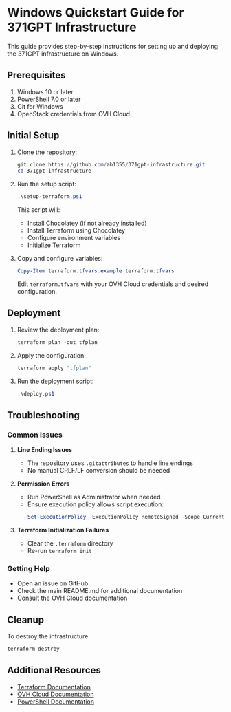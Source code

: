 # Windows Quickstart Guide for 371GPT Infrastructure

This guide provides step-by-step instructions for setting up and deploying the 371GPT infrastructure on Windows.

## Prerequisites

1. Windows 10 or later
2. PowerShell 7.0 or later
3. Git for Windows
4. OpenStack credentials from OVH Cloud

## Initial Setup

1. Clone the repository:
   ```powershell
   git clone https://github.com/ab1355/371gpt-infrastructure.git
   cd 371gpt-infrastructure
   ```

2. Run the setup script:
   ```powershell
   .\setup-terraform.ps1
   ```
   This script will:
   - Install Chocolatey (if not already installed)
   - Install Terraform using Chocolatey
   - Configure environment variables
   - Initialize Terraform

3. Copy and configure variables:
   ```powershell
   Copy-Item terraform.tfvars.example terraform.tfvars
   ```
   Edit `terraform.tfvars` with your OVH Cloud credentials and desired configuration.

## Deployment

1. Review the deployment plan:
   ```powershell
   terraform plan -out tfplan
   ```

2. Apply the configuration:
   ```powershell
   terraform apply "tfplan"
   ```

3. Run the deployment script:
   ```powershell
   .\deploy.ps1
   ```

## Troubleshooting

### Common Issues

1. **Line Ending Issues**
   - The repository uses `.gitattributes` to handle line endings
   - No manual CRLF/LF conversion should be needed

2. **Permission Errors**
   - Run PowerShell as Administrator when needed
   - Ensure execution policy allows script execution:
     ```powershell
     Set-ExecutionPolicy -ExecutionPolicy RemoteSigned -Scope CurrentUser
     ```

3. **Terraform Initialization Failures**
   - Clear the `.terraform` directory
   - Re-run `terraform init`

### Getting Help

- Open an issue on GitHub
- Check the main README.md for additional documentation
- Consult the OVH Cloud documentation

## Cleanup

To destroy the infrastructure:
```powershell
terraform destroy
```

## Additional Resources

- [Terraform Documentation](https://www.terraform.io/docs)
- [OVH Cloud Documentation](https://docs.ovh.com)
- [PowerShell Documentation](https://docs.microsoft.com/powershell)